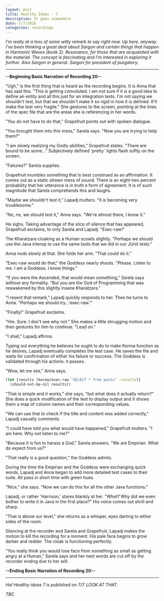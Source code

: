 ```yaml
---
layout: post
title: Healthy Ideas - 7
description: It goes somewhere
date: 7/7/2016
categories: recordings
---
```


*I'm really at a loss of some witty remark to say right now. Up here, anyway. I've been thinking a great deal about Sargon and certain things that happen in Harmonic Waves (book 2). Resonance, for those that are acquainted with the material. The concept is fascinating and I'm interested in exploring it further. Also Sargon in general. Sargon for president of purgatory.*

---

**--Beginning Basic Narration of Recording 20--**

"Ugh," is the first thing that is heard as the recording begins. It is Anna that has said this. "This is getting convoluted. I am not sure if it is a good idea to define an entity and all this just for an integration tests. I'm not saying we shouldn't test, but that we shouldn't make it so rigid in how it is defined. It'll make the test very fragile." She gestures to the screen, pointing at the lines of the spec file that are the areas she is referencing in her words.

"You do not have to do that," Grapefruit points out with spoken dialogue.

"You brought them into this mess," Sarela says. "Now you are trying to help them?"

"I am slowly realizing my Godly abilities," Grapefruit states. "There are bound to be some..." Subjectively defined 'pretty' lights flash softly on the screen.

"Failures?" Sarela supplies.

Grapefruit mumbles something that is best construed as an affirmation. It comes out as a static strewn mess of sound. There is an eight-two percent probability that her utterance is in truth a form of agreement. It is of such magnitude that Sarela comprehends this and laughs.

"Maybe we shouldn't test it," Lapadj mutters. "It *is* becoming very troublesome."

"No, no, we should test it," Anna says. "We're almost there, I know it."

He sighs. Taking advantage of the slice of silence that has appeared, Grapefruit exclaims, to only Sarela and Lapadj: "Exec-raw!"

The Kharatzara cloaking as a Human scowls slightly. "Perhaps we should use the Java interop to use the same tools that we did in our JUnit tests."

Anna nods slowly at that. She folds her arm. "That could do it."

"Exec-raw would do that," the Goddess nearly shouts. "Please. Listen to me. I am a Goddess. I know things."

"If you were the Ascended, that would mean something," Sarela says without any formality. "But you are the God of Programming that was reawakened by this slightly insane Kharatzara."

"I resent that remark," Lapadj quickly responds to her. Then he turns to Anna. "Perhaps we should try...'exec-raw.'"

"Finally!" Grapefruit exclaims.

"Hm. Sure. I don't see why not." She makes a little shrugging motion and then gestures for him to continue. "Lead on."

"I shall," Lapadj affirms.

Typing out everything he believes he ought to do to make Korma function as he desires, Lapadj eventually completes the test case. He saves the file and waits for confirmation of either his failure or success. The Goddess is validated through his actions: it passes.

"Wow, let me see," Anna says.

```clojure
(let [results (korma/exec-raw "SELECT * from posts" :results)]
  (should-not-be-nil results))
```

"That is simple and it works," she says, "but what does it actually return?" She does a quick modification of the test to display output and it shows them a map of column names and their corresponding values.

"We can use that to check if the title and content was added correctly," Lapadj casually comments.

"I could have told you what would have happened," Grapefruit mutters. "I am here. Why not listen to me?"

"Because it is fun to harass a God," Sarela answers. "We are Empirian. What do expect from us?"

"That really is a good question," the Goddess admits.

During the time the Empirian and the Goddess were exchanging quick words, Lapadj and Anna began to add more detailed test cases to their suite. All pass in short time with green hues.

"Nice," she says. "Now we can do this for all the other Java functions."

Lapadj, or rather 'Harrison,' stares blankly at her. "*What?* Why did we even bother to write it in Java in the first place?" His voice comes out shrill and sharp.

"That is above our level," she returns as a whisper, eyes darting to either sides of the room.

Glancing at the recorder and Sarela and Grapefruit, Lapadj makes the motion to kill the recording for a moment. His pale face begins to grow darker and redder. The cloak is functioning perfectly.

"You really think you would lose face from something as small as getting angry at a Human," Sarela says and her next words are cut off by the recorder ending due to her will.

**--Ending Basic Narration of Recording 20--**

---

*Ha! Healthy ideas 7 is published on 7/7. LOOK AT THAT.*

*TBC*
